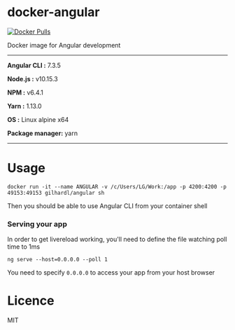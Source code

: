 # docker-angular

[![Docker Pulls](https://img.shields.io/docker/pulls/gilhardl/angular.svg)](https://hub.docker.com/r/gilhardl/angular/)

Docker image for Angular development

----------------------------------------

**Angular CLI :** 7.3.5

**Node.js :** v10.15.3

**NPM :** v6.4.1

**Yarn :** 1.13.0

**OS :** Linux alpine x64

**Package manager:** yarn

----------------------------------------


# Usage

```
docker run -it --name ANGULAR -v /c/Users/LG/Work:/app -p 4200:4200 -p 49153:49153 gilhardl/angular sh
```

Then you should be able to use Angular CLI from your container shell

### Serving your app

In order to get livereload working, you'll need to define the file watching poll time to 1ms

```
ng serve --host=0.0.0.0 --poll 1
```

You need to specify `0.0.0.0` to access your app from your host browser

# Licence

MIT